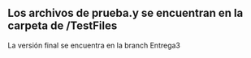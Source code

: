 ## Los archivos de prueba.y se encuentran en la carpeta de /TestFiles

La versión final se encuentra en la branch Entrega3
